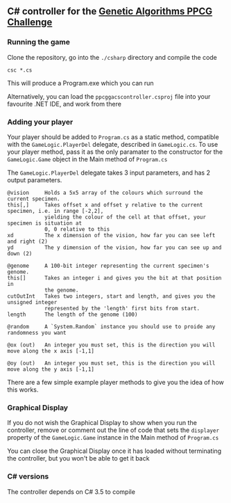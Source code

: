 ## C# controller for the [Genetic Algorithms PPCG Challenge]

### Running the game

Clone the repository, go into the `./csharp` directory and compile the code

    csc *.cs

This will produce a Program.exe which you can run

Alternatively, you can load the `ppcggacscontroller.csproj` file into your favourite .NET IDE, and work from there

### Adding your player

Your player should be added to `Program.cs` as a static method, compatible with the `GameLogic.PlayerDel` delegate, described in `GameLogic.cs`. To use your player method, pass it as the only paramater to the constructor for the `GameLogic.Game` object in the Main method of `Program.cs`

The `GameLogic.PlayerDel` delegate takes 3 input parameters, and has 2 output parameters.

    @vision     Holds a 5x5 array of the colours which surround the current specimen.
    this[,]     Takes offset x and offset y relative to the current specimen, i.e. in range [-2,2],
                yielding the colour of the cell at that offset, your specimen is situation at
                0, 0 relative to this
    xd          The x dimension of the vision, how far you can see left and right (2)
    yd          The y dimension of the vision, how far you can see up and down (2)
    
    @genome     A 100-bit integer representing the current specimen's genome.
    this[]      Takes an integer i and gives you the bit at that position in
                the genome.
    cutOutInt   Takes two integers, start and length, and gives you the unsigned integer
                represented by the 'length' first bits from start.
    length      The length of the genome (100)
    
    @random     A `System.Random` instance you should use to proide any randomness you want
    
    @ox (out)   An integer you must set, this is the direction you will move along the x axis [-1,1]
    
    @oy (out)   An integer you must set, this is the direction you will move along the y axis [-1,1]

There are a few simple example player methods to give you the idea of how this works.

### Graphical Display

If you do not wish the Graphical Display to show when you run the controller, remove or comment out the line of code that sets the `displayer` property of the `GameLogic.Game` instance in the Main method of `Program.cs`

You can close the Graphical Display once it has loaded without terminating the controller, but you won't be able to get it back

### C# versions

The controller depends on C# 3.5 to compile


[Genetic Algorithms PPCG Challenge]: http://codegolf.stackexchange.com/questions/44707/lab-rat-race-an-exercise-in-genetic-algorithms
